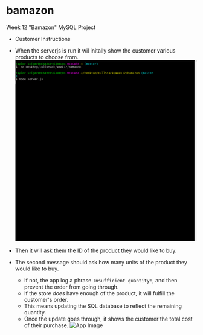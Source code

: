 # bamazon
Week 12  "Bamazon" MySQL Project

* Customer Instructions
* When the serverjs is run it wil initally show the customer various products to choose from.
 ![App Image](images/showproductsinstore.GIF)

* Then it will ask them the ID of the product they would like to buy.
* The second message should ask how many units of the product they would like to buy.
   * If not, the app log a phrase `Insufficient quantity!`, and then prevent the order from going through.
   * If the store _does_ have enough of the product, it will fulfill the customer's order.
   * This means updating the SQL database to reflect the remaining quantity.
   * Once the update goes through, it shows the customer the total cost of their purchase.
 ![App Image](assets/image/customerbuyingsomething.GIF)
